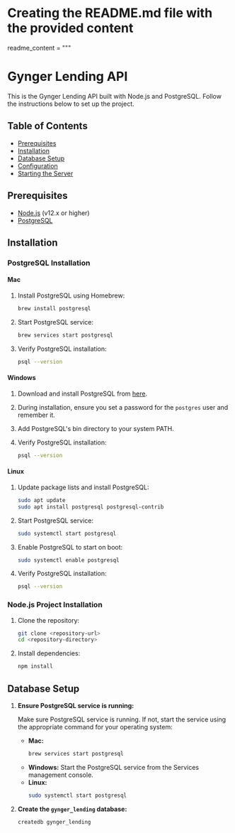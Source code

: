 # Creating the README.md file with the provided content

readme_content = """

# Gynger Lending API

This is the Gynger Lending API built with Node.js and PostgreSQL. Follow the instructions below to set up the project.

## Table of Contents

- [Prerequisites](#prerequisites)
- [Installation](#installation)
- [Database Setup](#database-setup)
- [Configuration](#configuration)
- [Starting the Server](#starting-the-server)

## Prerequisites

- [Node.js](https://nodejs.org/) (v12.x or higher)
- [PostgreSQL](https://www.postgresql.org/)

## Installation

### PostgreSQL Installation

#### Mac

1. Install PostgreSQL using Homebrew:

   ```sh
   brew install postgresql
   ```

2. Start PostgreSQL service:

   ```sh
   brew services start postgresql
   ```

3. Verify PostgreSQL installation:
   ```sh
   psql --version
   ```

#### Windows

1. Download and install PostgreSQL from [here](https://www.postgresql.org/download/windows/).

2. During installation, ensure you set a password for the `postgres` user and remember it.

3. Add PostgreSQL's bin directory to your system PATH.

4. Verify PostgreSQL installation:
   ```sh
   psql --version
   ```

#### Linux

1. Update package lists and install PostgreSQL:

   ```sh
   sudo apt update
   sudo apt install postgresql postgresql-contrib
   ```

2. Start PostgreSQL service:

   ```sh
   sudo systemctl start postgresql
   ```

3. Enable PostgreSQL to start on boot:

   ```sh
   sudo systemctl enable postgresql
   ```

4. Verify PostgreSQL installation:
   ```sh
   psql --version
   ```

### Node.js Project Installation

1. Clone the repository:

   ```sh
   git clone <repository-url>
   cd <repository-directory>
   ```

2. Install dependencies:
   ```sh
   npm install
   ```

## Database Setup

1. **Ensure PostgreSQL service is running:**

   Make sure PostgreSQL service is running. If not, start the service using the appropriate command for your operating system:

   - **Mac:**
     ```sh
     brew services start postgresql
     ```
   - **Windows:**
     Start the PostgreSQL service from the Services management console.
   - **Linux:**
     ```sh
     sudo systemctl start postgresql
     ```

2. **Create the `gynger_lending` database:**
   ```sh
   createdb gynger_lending
   ```

